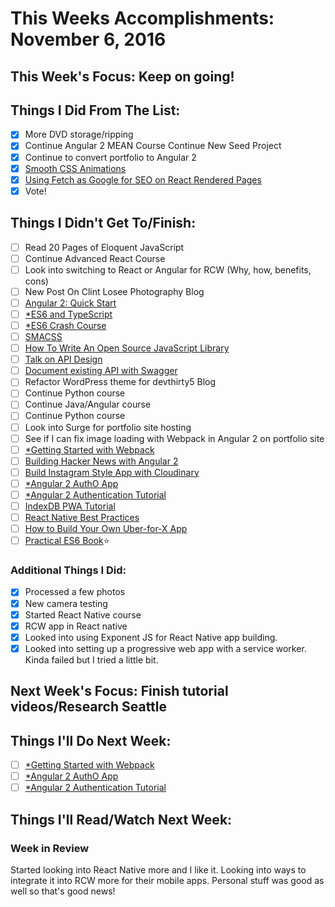 # This Weeks Accomplishments: November 6, 2016

## This Week's Focus: Keep on going!

## Things I Did From The List:

- [x] More DVD storage/ripping
- [x] Continue Angular 2 MEAN Course Continue New Seed Project
- [x] Continue to convert portfolio to Angular 2
- [x] [Smooth CSS Animations](https://blog.gyrosco.pe/smooth-css-animations-7d8ffc2c1d29#.x425gabb9)
- [x] [Using Fetch as Google for SEO on React Rendered Pages](https://medium.freecodecamp.com/using-fetch-as-google-for-seo-experiments-with-react-driven-websites-914e0fc3ab1#.wl58f0fto)
- [x] Vote!

## Things I Didn't Get To/Finish:

- [ ] Read 20 Pages of Eloquent JavaScript
- [ ] Continue Advanced React Course
- [ ] Look into switching to React or Angular for RCW (Why, how, benefits, cons)
- [ ] New Post On Clint Losee Photography Blog
- [ ] [Angular 2: Quick Start](https://www.youtube.com/watch?v=f80wkYP5rTI)
- [ ] [*ES6 and TypeScript](https://www.youtube.com/watch?v=CG2Ut1Wski8&feature=youtu.be&t=2m50s&utm_content=educational&utm_campaign=2016-08-25&utm_source=email-sendgrid&utm_term=133370&utm_medium=486884)
- [ ] [*ES6 Crash Course](https://laracasts.com/series/es6-cliffsnotes)
- [ ] [SMACSS](https://smacss.com/book/)
- [ ] [How To Write An Open Source JavaScript Library](https://egghead.io/courses/how-to-write-an-open-source-javascript-library)
- [ ] [Talk on API Design](http://2016.cascadiafest.org/speakers/bryan-hughes/)
- [ ] [Document existing API with Swagger](https://scotch.io/tutorials/document-your-already-existing-apis-with-swagger)
- [ ] Refactor WordPress theme for devthirty5 Blog
- [ ] Continue Python course
- [ ] Continue Java/Angular course
- [ ] Continue Python course
- [ ] Look into Surge for portfolio site hosting
- [ ] See if I can fix image loading with Webpack in Angular 2 on portfolio site
- [ ] [*Getting Started with Webpack](https://scotch.io/tutorials/getting-started-with-webpack-module-bundling-magic)
- [ ] [Building Hacker News with Angular 2](http://houssein.me/angular2-hacker-news)
- [ ] [Build Instagram Style App with Cloudinary](https://scotch.io/bar-talk/build-the-back-end-for-your-own-instagram-style-app-with-cloudinary)
- [ ] [*Angular 2 AuthO App](https://www.youtube.com/watch?v=i_dHFvi1BJc)
- [ ] [*Angular 2 Authentication Tutorial](https://auth0.com/blog/angular-2-authentication/)
- [ ] [IndexDB PWA Tutorial](https://bitsofco.de/bitsofcode-pwa-part-2-instant-loading-with-indexeddb/)
- [ ] [React Native Best Practices](https://reactjs.co/react-native-convention/)
- [ ] [How to Build Your Own Uber-for-X App](https://medium.freecodecamp.com/how-to-build-your-own-uber-for-x-app-33237955e253?_branch_match_id=304619048814071969#.ruv3qw5eg)
- [ ] [Practical ES6 Book](https://ponyfoo.com/books/practical-es6/chapters#toc)⭐

### Additional Things I Did:

- [x] Processed a few photos
- [x] New camera testing
- [x] Started React Native course
- [x] RCW app in React native
- [x] Looked into using Exponent JS for React Native app building.
- [x] Looked into setting up a progressive web app with a service worker. Kinda failed but I tried a little bit.

## Next Week's Focus: Finish tutorial videos/Research Seattle

## Things I'll Do Next Week:

- [ ] [*Getting Started with Webpack](https://scotch.io/tutorials/getting-started-with-webpack-module-bundling-magic)
- [ ] [*Angular 2 AuthO App](https://www.youtube.com/watch?v=i_dHFvi1BJc)
- [ ] [*Angular 2 Authentication Tutorial](https://auth0.com/blog/angular-2-authentication/)

## Things I'll Read/Watch Next Week:

### Week in Review

Started looking into React Native more and I like it. Looking into ways to integrate it into RCW more for their mobile apps. 
Personal stuff was good as well so that's good news!